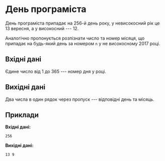 ﻿# День програміста

День програміста припадає на 256-й день року, у невисокосний рік це 13 вересня, а у високосний --- 12.

Аналогічно пропонується розпізнати число та номер місяця, що припадає на будь-який день за номером `n` у не високосному 2017 році.

## Вхідні дані
Єдине число від 1 до 365 --- номер дня у році.

## Вихідні дані
Два числа в один рядок через пропуск --- відповідні день та місяць.

## Приклади
**Вхідні дані:**
```
256
```

**Вихідні дані:**
```
13 9
```